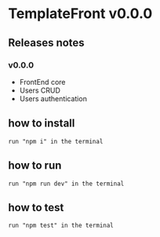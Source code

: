 # TemplateFront v0.0.0
## Releases notes

### v0.0.0

- FrontEnd core
- Users CRUD
- Users authentication

## how to install
    run "npm i" in the terminal
## how to run
    run "npm run dev" in the terminal
## how to test
    run "npm test" in the terminal